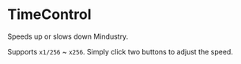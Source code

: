 # TimeControl
Speeds up or slows down Mindustry.   

Supports `x1/256` ~ `x256`. Simply click two buttons to adjust the speed.   
